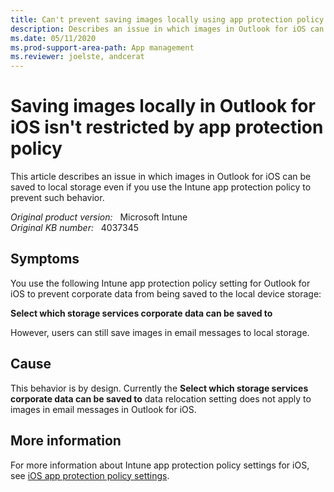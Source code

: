 ```yaml
---
title: Can't prevent saving images locally using app protection policy
description: Describes an issue in which images in Outlook for iOS can be saved to local storage even if you use app protection policy to prevent such behavior.
ms.date: 05/11/2020
ms.prod-support-area-path: App management
ms.reviewer: joelste, andcerat
---
```

# Saving images locally in Outlook for iOS isn't restricted by app protection policy

This article describes an issue in which images in Outlook for iOS can be saved to local storage even if you use the Intune app protection policy to prevent such behavior.

_Original product version:_ &nbsp; Microsoft Intune  
_Original KB number:_ &nbsp; 4037345

## Symptoms

You use the following Intune app protection policy setting for Outlook for iOS to prevent corporate data from being saved to the local device storage:

**Select which storage services corporate data can be saved to**

However, users can still save images in email messages to local storage.

## Cause

This behavior is by design. Currently the **Select which storage services corporate data can be saved to** data relocation setting does not apply to images in email messages in Outlook for iOS.

## More information

For more information about Intune app protection policy settings for iOS, see [iOS app protection policy settings](/mem/intune/apps/app-protection-policy-settings-ios).

